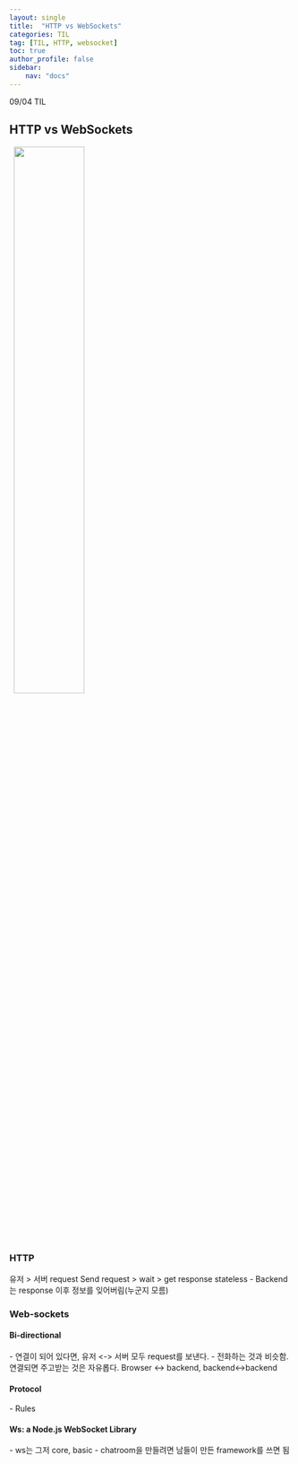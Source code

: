 ```yaml
---
layout: single
title:  "HTTP vs WebSockets"
categories: TIL
tag: [TIL, HTTP, websocket]
toc: true
author_profile: false
sidebar: 
    nav: "docs"
---
```



09/04 TIL

<h2>HTTP vs WebSockets</h2> 
<img src="https://docs.microsoft.com/ko-kr/azure/application-gateway/media/application-gateway-websocket/websocket.png" width="50%" height="50%">
<h3>HTTP</h3> 
유저 > 서버 request
Send request > wait > get response
stateless
- Backend는 response 이후 정보를 잊어버림(누군지 모름) 

<h3>Web-sockets</h3>
<h4>Bi-directional</h4> 
-  연결이 되어 있다면, 유저 <-> 서버 모두 request를 보낸다.
- 전화하는 것과 비슷함. 연결되면 주고받는 것은 자유롭다. 
Browser <-> backend, backend<->backend


<h4>Protocol</h4>
-  Rules

<h4>Ws: a Node.js WebSocket Library</h4>
- ws는 그저 core, basic 
- chatroom을 만들려면 남들이 만든 framework를 쓰면 됨